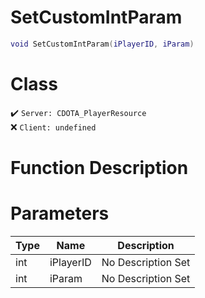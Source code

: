 # SetCustomIntParam
```lua
void SetCustomIntParam(iPlayerID, iParam)
```
# Class
✔️ `Server: CDOTA_PlayerResource`  
❌ `Client: undefined`  

# Function Description

# Parameters
Type|Name|Description
--|--|--
int|iPlayerID|No Description Set
int|iParam|No Description Set
